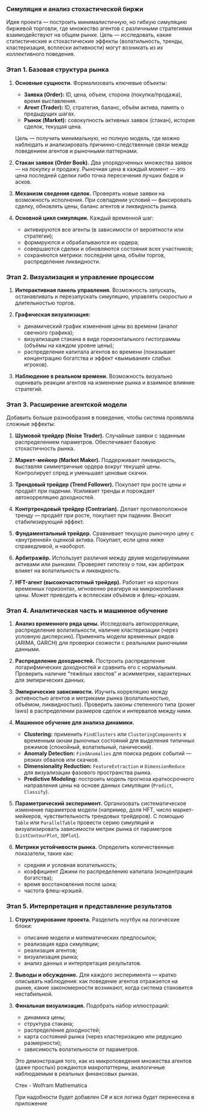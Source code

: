 ### **Симуляция и анализ стохастической биржи**

Идея проекта — построить минималистичную, но гибкую симуляцию биржевой торговли, где множество агентов с различными стратегиями взаимодействуют на общем рынке. Цель — исследовать, какие статистические и стохастические эффекты (волатильность, тренды, кластеризация, всплески активности) могут возникать из их коллективного поведения.

### Этап 1. Базовая структура рынка

1. **Основные сущности.**
   Формализовать ключевые объекты:

   * **Заявка (Order):** ID, цена, объем, сторона (покупка/продажа), время выставления.
   * **Агент (Trader):** ID, стратегия, баланс, объём актива, память о предыдущих шагах.
   * **Рынок (Market):** совокупность активных заявок (стакан), история сделок, текущая цена.

   Цель — получить минимальную, но полную модель, где можно наблюдать и анализировать причинно-следственные связи между поведением агентов и рыночными паттернами.

2. **Стакан заявок (Order Book).**
   Два упорядоченных множества заявок — на покупку и продажу.
   Рыночная цена в каждый момент — это цена последней сделки либо точка пересечения лучших бидов и асков.

3. **Механизм сведения сделок.**
   Проверять новые заявки на возможность исполнения. При совпадении условий — фиксировать сделку, обновлять цены, баланс агентов и ликвидность рынка.

4. **Основной цикл симуляции.**
   Каждый временной шаг:

   * активируются все агенты (в зависимости от вероятности или стратегии);
   * формируются и обрабатываются их ордера;
   * совершаются сделки и обновляются состояния всех участников;
   * сохраняются метрики: последняя цена, объём торгов, распределение ликвидности.

### Этап 2. Визуализация и управление процессом

1. **Интерактивная панель управления.**
   Возможность запускать, останавливать и перезапускать симуляцию, управлять скоростью и длительностью торгов.

2. **Графическая визуализация:**

   * динамический график изменения цены во времени (аналог свечного графика);
   * визуализация стакана в виде горизонтального гистограммы (объёмы на каждом уровне цены);
   * распределение капитала агентов во времени (показывает концентрацию богатства и эффект «вымывания» слабых игроков).

3. **Наблюдение в реальном времени.**
   Возможность визуально оценивать реакции агентов на изменение рынка и взаимное влияние стратегий.

### Этап 3. Расширение агентской модели

Добавить больше разнообразия в поведение, чтобы система проявляла сложные эффекты:

1. **Шумовой трейдер (Noise Trader).**
   Случайные заявки с заданным распределением параметров. Обеспечивает базовую стохастичность рынка.

2. **Маркет-мейкер (Market Maker).**
   Поддерживает ликвидность, выставляя симметричные ордера вокруг текущей цены. Контролирует спред и уменьшает ценовые скачки.

3. **Трендовый трейдер (Trend Follower).**
   Покупает при росте цены и продаёт при падении. Усиливает тренды и порождает автокорреляцию доходностей.

4. **Контртрендовый трейдер (Contrarian).**
   Делает противоположное тренду — продаёт при росте, покупает при падении. Вносит стабилизирующий эффект.

5. **Фундаментальный трейдер.**
   Сравнивает текущую рыночную цену с «внутренней» оценкой актива. Покупает, если цена ниже справедливой, и наоборот.

6. **Арбитражёр.**
   Использует различия между двумя моделируемыми активами или рынками. Проверяет гипотезу о том, как арбитраж влияет на волатильность и ликвидность.

7. **HFT-агент (высокочастотный трейдер).**
   Работает на коротких временных горизонтах, мгновенно реагируя на микроколебания цены. Может приводить к всплескам объёмов и флеш-крэшам.

### Этап 4. Аналитическая часть и машинное обучение

1. **Анализ временного ряда цены.**
   Исследовать автокорреляции, распределение волатильности, наличие кластеризации (через условную дисперсию).
   Применить модели временных рядов (ARIMA, GARCH) для проверки схожести с реальными рыночными данными.

2. **Распределение доходностей.**
   Построить распределение логарифмических доходностей и сравнить его с нормальным.
   Проверить наличие “тяжёлых хвостов” и асимметрии, характерных для эмпирических данных.

3. **Эмпирические зависимости.**
   Изучить корреляцию между активностью агентов и метриками рынка (волатильностью, объёмом, ликвидностью).
   Проверить законы степенного типа (power laws) в распределении размеров сделок и интервалов между ними.

4. **Машинное обучение для анализа динамики.**

   * **Clustering:** применить `FindClusters` или `ClusteringComponents` к временным окнам рыночных состояний для выделения типичных режимов (спокойный, волатильный, панический).
   * **Anomaly Detection:** `FindAnomalies` для поиска редких событий — резких обвалов или скачков.
   * **Dimensionality Reduction:** `FeatureExtraction` и `DimensionReduce` для визуализации фазового пространства рынка.
   * **Predictive Modeling:** построить модель прогноза краткосрочного направления цены на основе данных симуляции (`Predict`, `Classify`).

5. **Параметрический эксперимент.**
   Организовать систематическое изменение параметров модели (например, доля HFT, число маркет-мейкеров, чувствительность трендовых трейдеров).
   С помощью `Table` или `ParallelTable` провести серию симуляций и визуализировать зависимости метрик рынка от параметров (`ListContourPlot`, `3DPlot`).

6. **Метрики устойчивости рынка.**
   Определить количественные показатели, такие как:

   * средняя и условная волатильность;
   * коэффициент Джини по распределению капитала (концентрация богатства);
   * время восстановления после шока;
   * частота флеш-крэшей.

### Этап 5. Интерпретация и представление результатов

1. **Структурирование проекта.**
   Разделить ноутбук на логические блоки:

   * описание модели и математических предпосылок;
   * реализация ядра симуляции;
   * реализация агентов;
   * визуализация рынка;
   * анализ данных и интерпретация результатов.

2. **Выводы и обсуждение.**
   Для каждого эксперимента — кратко описывать наблюдения: как поведение агентов отражается на рынке, какие закономерности возникают, когда система становится нестабильной.

3. **Финальная визуализация.**
   Подобрать набор иллюстраций:

   * динамика цены;
   * структура стакана;
   * распределение доходностей;
   * карта состояний рынка (через кластеризацию или редукцию размерности);
   * зависимость волатильности от параметров.


   Это демонстрация того, как из микроповедения множества агентов (даже простых) рождаются макропаттерны, аналогичные наблюдаемым в реальных финансовых рынках.
   
   Стек - Wolfram Mathematica

   При надобности будет добавлен C# и вся логика будет перенесена в приложение
